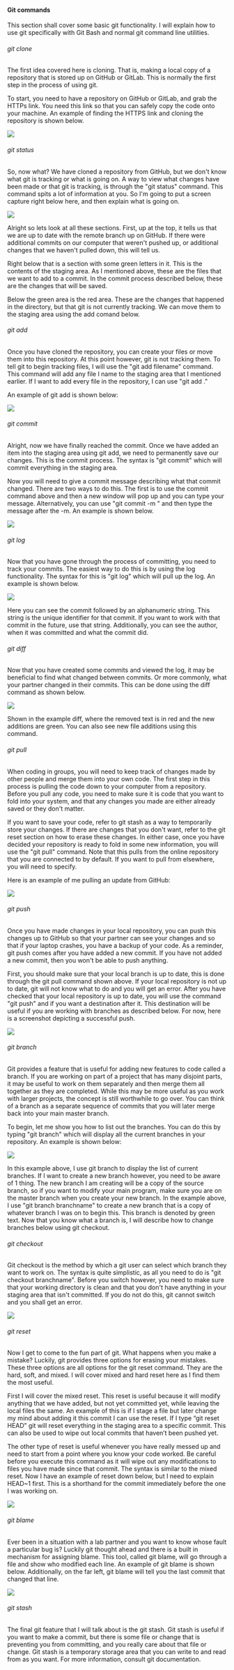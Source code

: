 #### Git commands
This section shall cover some basic git functionality. I will explain how to use git specifically with Git Bash and normal git command line utilities.

###### git clone
The first idea covered here is cloning. That is, making a local copy of a repository that is stored up on GitHub or GitLab. This is normally the first step in the process of using git.

To start, you need to have a repository on GitHub or GitLab, and grab the HTTPs link. You need this link so that you can safely copy the code onto your machine. An example of finding the HTTPS link and cloning the repository is shown below.

![](Images/clone.png)

###### git status
So, now what? We have cloned a repository from GitHub, but we don't know what git is tracking or what is going on. A way to view what changes have been made or that git is tracking, is through the "git status" command. This command spits a lot of information at you. So I'm going to put a screen capture right below here, and then explain what is going on.

![](Images/status.png)

Alright so lets look at all these sections. First, up at the top, it tells us that we are up to date with the remote branch up on GitHub. If there were additional commits on our computer that weren't pushed up, or additional changes that we haven't pulled down, this will tell us.

Right below that is a section with some green letters in it. This is the contents of the staging area. As I mentioned above, these are the files that we want to add to a commit. In the commit process described below, these are the changes that will be saved.

Below the green area is the red area. These are the changes that happened in the directory, but that git is not currently tracking. We can move them to the staging area using the add comand below.

###### git add
Once you have cloned the repository, you can create your files or move them into this repository. At this point however, git is not tracking them. To tell git to begin tracking files, I will use the "git add filename" command. This command will add any file I name to the staging area that I mentioned earlier. If I want to add every file in the repository, I can use "git add ."

An example of git add is shown below:

![](Images/add.png)

###### git commit
Alright, now we have finally reached the commit. Once we have added an item into the staging area using git add, we need to permanently save our changes. This is the commit process. The syntax is "git commit" which will commit everything in the staging area.

Now you will need to give a commit message describing what that commit changed. There are two ways to do this. The first is to use the commit command above and then a new window will pop up and you can type your message. Alternatively, you can use "git commit -m " and then type the message after the -m. An example is shown below.

![](Images/gitcommit.png)

###### git log
Now that you have gone through the process of committing, you need to track your commits. The easiest way to do this is by using the log functionality. The syntax for this is "git log"
which will pull up the log. An example is shown below.

![](Images/gitlog.PNG)

Here you can see the commit followed by an alphanumeric string. This string is the unique identifier for that commit. If you want to work with that commit in the future, use that string. Additionally, you can see the author, when it was committed and what the commit did.

###### git diff
Now that you have created some commits and viewed the log, it may be beneficial to find what changed between commits. Or more commonly, what your partner changed in their commits. This can be done using the diff command as shown below.

![](Images/gitdiff.PNG)

Shown in the example diff, where the removed text is in red and the new additions are green. You can also see new file additions using this command.

###### git pull
When coding in groups, you will need to keep track of changes made by other people and merge them into your own code. The first step in this process is pulling the code down to your computer from a repository. Before you pull any code, you need to make sure it is code that you want to fold into your system, and that any changes you made are either already saved or they don't matter.

If you want to save your code, refer to git stash as a way to temporarily store your changes. If there are changes that you don't want, refer to the git reset section on how to erase these changes. In either case, once you have decided your repository is ready to fold in some new information, you will use the "git pull" command. Note that this pulls from the online repository that you are connected to by default. If you want to pull from elsewhere, you will need to specify.

Here is an example of me pulling an update from GitHub:

![](Images/gitpull.png)

###### git push
Once you have made changes in your local repository, you can push this changes up to GitHub so that your partner can see your changes and so that if your laptop crashes, you have a backup of your code. As a reminder, git push comes after you have added a new commit. If you have not added a new commit, then you won't be able to push anything.

First, you should make sure that your local branch is up to date, this is done through the git pull command shown above. If your local repository is not up to date, git will not know what to do and you will get an error. After you have checked that your local repository is up to date, you will use the command "git push" and if you want a destination after it. This destination will be useful if you are working with branches as described below. For now, here is a screenshot depicting a successful push.

![](Images/gitpush.png)

###### git branch
Git provides a feature that is useful for adding new features to code called a branch. If you are working on part of a project that has many disjoint parts, it may be useful to work on them separately and then merge them all together as they are completed. While this may be more useful as you work with larger projects, the concept is still worthwhile to go over. You can think of a branch as a separate sequence of commits that you will later merge back into your main master branch.

To begin, let me show you how to list out the branches. You can do this by typing "git branch" which will display all the current branches in your repository. An example is shown below:

![](Images/gitbranch1.png)

In this example above, I use git branch to display the list of current branches. If I want to create a new branch however, you need to be aware of 1 thing. The new branch I am creating will be a copy of the source branch, so if you want to modify your main program, make sure you are on the master branch when you create your new branch. In the example above, I use "git branch branchname" to create a new branch that is a copy of whatever branch I was on to begin this. This branch is denoted by green text. Now that you know what a branch is, I will describe how to change branches below using git checkout.

###### git checkout
Git checkout is the method by which a git user can select which branch they want to work on. The syntax is quite simplistic, as all you need to do is "git checkout branchname". Before you switch however, you need to make sure that your working directory is clean and that you don't have anything in your staging area that isn't committed. If you do not do this, git cannot switch and you shall get an error.

![](Images/gitcheckout.png)

###### git reset
Now I get to come to the fun part of git. What happens when you make a mistake? Luckily, git provides three options for erasing your mistakes. These three options are all options for the git reset command. They are the hard, soft, and mixed. I will cover mixed and hard reset here as I find them the most useful.

First I will cover the mixed reset. This reset is useful because it will modify anything that we have added, but not yet committed yet, while leaving the local files the same. An example of this is if I stage a file but later change my mind about adding it this commit I can use the reset. If I type “git reset HEAD” git will reset everything in the staging area to a specific commit. This can also be used to wipe out local commits that haven’t been pushed yet.

The other type of reset is useful whenever you have really messed up and need to start from a point where you know your code worked. Be careful before you execute this command as it will wipe out any modifications to files you have made since that commit. The syntax is similar to the mixed reset. Now I have an example of reset down below, but I need to explain HEAD~1 first. This is a shorthand for the commit immediately before the one I was working on.

![](Images/gitreset.png)

###### git blame
Ever been in a situation with a lab partner and you want to know whose fault a particular bug is? Luckily git thought ahead and there is a built in mechanism for assigning blame. This tool, called git blame, will go through a file and show who modified each line. An example of git blame is shown below. Additionally, on the far left, git blame will tell you the last commit that changed that line.

![](Images/gitblame.png)

###### git stash
The final git feature that I will talk about is the git stash. Git stash is useful if you want to make a commit, but there is some file or change that is preventing you from committing, and you really care about that file or change. Git stash is a temporary storage area that you can write to and read from as you want. For more information, consult git documentation.
